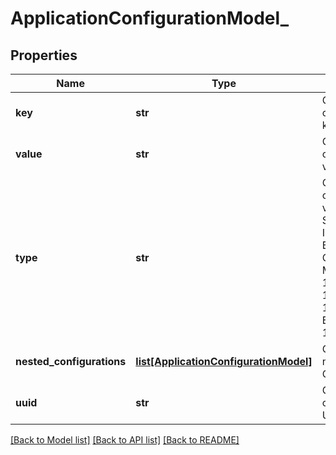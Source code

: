 # ApplicationConfigurationModel_

## Properties
Name | Type | Description | Notes
------------ | ------------- | ------------- | -------------
**key** | **str** | Gets or sets configuration key. | [optional] 
**value** | **str** | Gets or sets configuration value. | [optional] 
**type** | **str** | Gets or sets configuration value type, String &#x3D; 1, Integer &#x3D; 2, Boolean &#x3D; 3, Choice &#x3D; 9, Multiselect &#x3D; 10, Hidden &#x3D; 11, Bundle &#x3D; 15, BundleArray &#x3D; 16. | [optional] 
**nested_configurations** | [**list[ApplicationConfigurationModel]**](ApplicationConfigurationModel.md) | Gets or sets nested Configurations. | [optional] 
**uuid** | **str** | Gets or sets current objects UUID. | [optional] 

[[Back to Model list]](../README.md#documentation-for-models) [[Back to API list]](../README.md#documentation-for-api-endpoints) [[Back to README]](../README.md)


